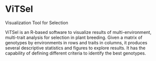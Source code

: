 # ViTSel
Visualization Tool for Selection

ViTSel is an R-based software to visualize results of multi-environment, multi-trait analysis for selection in plant breeding. Given a matrix of genotypes by environments in rows and traits in columns, it produces several descriptive statistics and figures to explore results. It has the capability of defining different criteria to identify the best genotypes.
